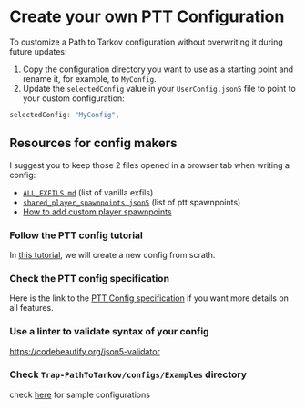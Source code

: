 
# Create your own PTT Configuration

To customize a Path to Tarkov configuration without overwriting it during future updates:

1. Copy the configuration directory you want to use as a starting point and rename it, for example, to `MyConfig`.
2. Update the `selectedConfig` value in your `UserConfig.json5` file to point to your custom configuration:

```js
selectedConfig: "MyConfig",
```

## Resources for config makers
I suggest you to keep those 2 files opened in a browser tab when writing a config:
- [`ALL_EXFILS.md`](../ALL_EXFILS.md) (list of vanilla exfils)
- [`shared_player_spawnpoints.json5`](../configs/shared_player_spawnpoints.json5) (list of ptt spawnpoints)
- [How to add custom player spawnpoints](./HOW_TO_ADD_PLAYER_SPAWNPOINTS.md)

### Follow the PTT config tutorial
In [this tutorial](./TUTORIAL_CONFIG.md), we will create a new config from scrath.

### Check the PTT config specification
Here is the link to the [PTT Config specification](./specification/README.md) if you want more details on all features.

### Use a linter to validate syntax of your config
https://codebeautify.org/json5-validator

### Check `Trap-PathToTarkov/configs/Examples` directory
check [here](../configs/Examples/) for sample configurations
